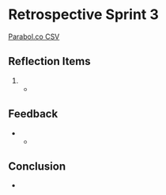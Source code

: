 # Retrospective Sprint 3

[Parabol.co CSV](#)

## Reflection Items
1. -

## Feedback
* -

## Conclusion
-